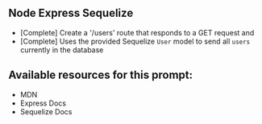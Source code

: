 ## Node Express Sequelize
* [Complete] Create a '/users' route that responds to a GET request and
* [Complete] Uses the provided Sequelize `User` model to send all `users` currently in the database

## Available resources for this prompt:
* MDN
* Express Docs
* Sequelize Docs
